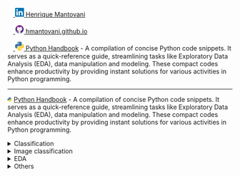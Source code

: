 ㅤ<a href="https://www.linkedin.com/in/hmantovani">
<img src="https://github.com/hmantovani/hmantovani/blob/main/linkedin.png" alt="LinkedIn" width="20" height="20">
</a> [Henrique Mantovani](https://www.linkedin.com/in/hmantovani)

ㅤ<a href="https://hmantovani.github.io">
<img src="https://github.com/hmantovani/hmantovani/blob/main/github.png" alt="GitHub" width="20" height="20">
</a> [hmantovani.github.io](https://hmantovani.github.io)

ㅤ<a href="https://github.com/hmantovani/py-handbook">
<img src="https://github.com/hmantovani/hmantovani/blob/main/py.png" alt="Python Handbook" width="20" height="20">
</a> [Python Handbook](https://github.com/hmantovani/py-handbook) - A compilation of concise Python code snippets. It serves as a quick-reference guide, streamlining tasks like Exploratory Data Analysis (EDA), data manipulation and modeling. These compact codes enhance productivity by providing instant solutions for various activities in Python programming.

<hr>

<img src="https://github.com/hmantovani/hmantovani/blob/main/py.png" height="10" width="10"/> [Python Handbook](https://github.com/hmantovani/py-handbook) - A compilation of concise Python code snippets. It serves as a quick-reference guide, streamlining tasks like Exploratory Data Analysis (EDA), data manipulation and modeling. These compact codes enhance productivity by providing instant solutions for various activities in Python programming.

<details>
<summary>Classification</summary>

<img src="https://github.com/hmantovani/hmantovani/blob/main/py.png" height="10" width="10"/> [IBM HR analysis](https://github.com/hmantovani/hmantovani/tree/main/IBM-HR-EN) - Analysis and modeling of a fictitious dataset created by IBM data scientists with diverse data from almost 1500 employees. As a company's general objective should be to maintain its talents and strengthen its intellectual capital, this analysis seeks to understand which factors lead to greater dissatisfaction on the part of employees, allowing the company to intervene in certain aspects.

<img src="https://github.com/hmantovani/hmantovani/blob/main/py.png" height="10" width="10"/> [Abalone age prediction](https://github.com/hmantovani/hmantovani/tree/main/abalone-EN) - Predictive modeling to determine the age of abalones. Accurate age prediction is essential for sustainable harvesting and conservation efforts, ensuring the preservation of these marine species. It also saves a lot of time, because the most used method is to cut the abalone open and count its rings under a microscope.

</details>

<details>
<summary>Image classification</summary>

<img src="https://github.com/hmantovani/hmantovani/blob/main/py.png" height="10" width="10"/> [Keras + MNIST](https://github.com/hmantovani/hmantovani/tree/main/keras-mnist-EN) - Creation, training, and application of models for **image classification** on the famous MNIST dataset. The MNIST dataset is a large collection of handwritten digits, often used to train image processing systems and widely employed by individuals in the process of advancing their knowledge in the field of Machine Learning and image processing.

</details>

<details>
<summary>EDA</summary>

<img src="https://github.com/hmantovani/hmantovani/blob/main/r.png" height="10" width="10"/> [E-commerce da Olist](https://github.com/hmantovani/hmantovani/tree/main/olist) - Análise e modelagem de dados usando o dataset de e-commerce da Olist, disponibilizado no Kaggle. O objetivo final é criar um modelo capaz de prever a probabilidade de um cliente ficar satisfeito ao comprar um produto.

</details>

<details>
<summary>Others</summary>

<img src="https://github.com/hmantovani/hmantovani/blob/main/r.png" height="10" width="10"/> [Football projects](https://github.com/hmantovani/hmantovani/tree/main/football-EN) - Special folder for storing football-related projects, designed as an informal way to mix a hobby with learning, making the process lighter and more enjoyable. This folder currently has 2 projects, but this number will always be subject to expansion. This folder serves as a measure of personal evolution in the knowledge necessary for a data analyst.

</details>